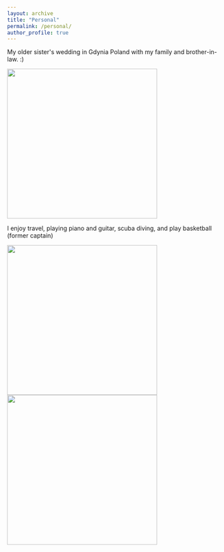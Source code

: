 ```yaml
---
layout: archive
title: "Personal"
permalink: /personal/
author_profile: true
---
```



My older sister's wedding in Gdynia Poland with my family and brother-in-law. :)

<img src="https://github.com/Reina-Kawai/econreinakawai.github.io/blob/master/images/issy.jpg" width ="350">


I enjoy travel, playing piano and guitar, scuba diving, and play basketball (former captain)

<img src="https://github.com/Reina-Kawai/econreinakawai.github.io/blob/master/images/fam-scuba-diving.jpg" width="350">
<img src="https://github.com/Reina-Kawai/econreinakawai.github.io/blob/master/images/only-me-tourist.jpg" width="350">
